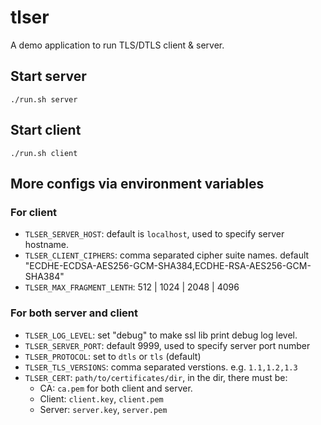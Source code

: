 # tlser

A demo application to run TLS/DTLS client & server.

## Start server

```
./run.sh server
```

## Start client

```
./run.sh client
```

## More configs via environment variables

### For client

* `TLSER_SERVER_HOST`: default is `localhost`, used to specify server hostname.
* `TLSER_CLIENT_CIPHERS`: comma separated cipher suite names. default "ECDHE-ECDSA-AES256-GCM-SHA384,ECDHE-RSA-AES256-GCM-SHA384"
* `TLSER_MAX_FRAGMENT_LENTH`: 512 | 1024 | 2048 | 4096

### For both server and client

- `TLSER_LOG_LEVEL`: set "debug" to make ssl lib print debug log level.
- `TLSER_SERVER_PORT`: default 9999, used to specify server port number
- `TLSER_PROTOCOL`: set to `dtls` or `tls` (default)
- `TLSER_TLS_VERSIONS`: comma separated verstions. e.g. `1.1,1.2,1.3`
- `TLSER_CERT`: `path/to/certificates/dir`, in the dir, there must be:
  - CA: `ca.pem` for both client and server.
  - Client: `client.key`, `client.pem`
  - Server: `server.key`, `server.pem`
